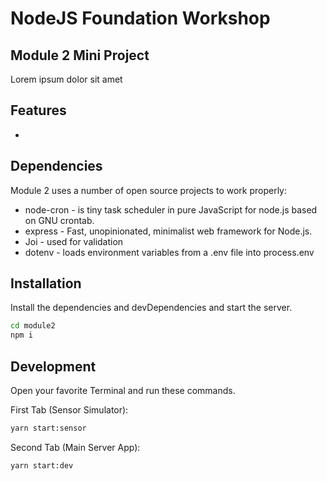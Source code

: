 # NodeJS Foundation Workshop
## Module 2 Mini Project

Lorem ipsum dolor sit amet

## Features

- 

## Dependencies

Module 2 uses a number of open source projects to work properly:

- node-cron - is tiny task scheduler in pure JavaScript for node.js based on GNU crontab.
- express - Fast, unopinionated, minimalist web framework for Node.js.
- Joi - used for validation
- dotenv - loads environment variables from a .env file into process.env

## Installation

Install the dependencies and devDependencies and start the server.

```sh
cd module2
npm i
```

## Development

Open your favorite Terminal and run these commands.

First Tab (Sensor Simulator):

```sh
yarn start:sensor
```

Second Tab (Main Server App):

```sh
yarn start:dev
```
